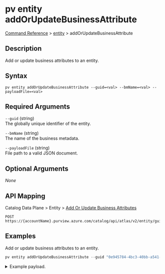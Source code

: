 # pv entity addOrUpdateBusinessAttribute
[Command Reference](../../../README.md#command-reference) > [entity](./main.md) > addOrUpdateBusinessAttribute

## Description
Add or update business attributes to an entity.

## Syntax
```
pv entity addOrUpdateBusinessAttribute --guid=<val> --bmName=<val> --payloadFile=<val>
```

## Required Arguments
`--guid` (string)  
The globally unique identifier of the entity.

`--bmName` (string)  
The name of the business metadata.

`--payloadFile` (string)  
File path to a valid JSON document.

## Optional Arguments
*None*

## API Mapping
Catalog Data Plane > Entity > [Add Or Update Business Attributes](https://docs.microsoft.com/en-us/rest/api/purview/catalogdataplane/entity/add-or-update-business-attributes)
```
POST https://{accountName}.purview.azure.com/catalog/api/atlas/v2/entity/guid/{guid}/businessmetadata/{bmName}
```

## Examples
Add or update business attributes to an entity.
```powershell
pv entity addOrUpdateBusinessAttribute --guid "0e945784-4bc3-40bb-a541-e8d1f7c9bf50" --bmName "myBizMetadata1" --payloadFile "/path/to/file.json"
```
<details><summary>Example payload.</summary>
<p>

```json
{
    "bizAttr1": "bizAttr1"
}
```
</p>
</details>